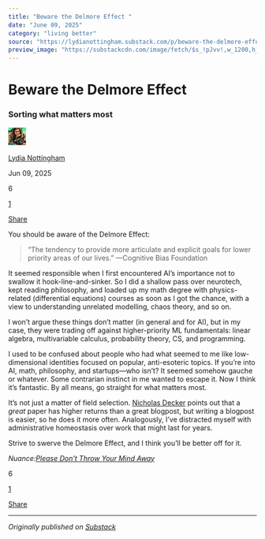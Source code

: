 ```yaml
---
title: "Beware the Delmore Effect "
date: "June 09, 2025"
category: "living better"
source: "https://lydianottingham.substack.com/p/beware-the-delmore-effect"
preview_image: "https://substackcdn.com/image/fetch/$s_!pJvv!,w_1200,h_600,c_fill,f_jpg,q_auto:good,fl_progressive:steep,g_auto/https%3A%2F%2Fsubstack-post-media.s3.amazonaws.com%2Fpublic%2Fimages%2F28232236-c200-43f1-8272-17104fa0fc00_1270x796.png"
---
```


# Beware the Delmore Effect 

### Sorting what matters most

[![Lydia Nottingham's avatar](images/beware-the-delmore-effect-_img_01.jpeg)](https://substack.com/@lydianottingham)

[Lydia Nottingham](https://substack.com/@lydianottingham)

Jun 09, 2025

6

[1](https://lydianottingham.substack.com/p/beware-the-delmore-effect/comments)

[Share](javascript:void\(0\))

You should be aware of the Delmore Effect:

> “The tendency to provide more articulate and explicit goals for lower priority areas of our lives.” —Cognitive Bias Foundation

It seemed responsible when I first encountered AI’s importance not to swallow it hook-line-and-sinker. So I did a shallow pass over neurotech, kept reading philosophy, and loaded up my math degree with physics-related (differential equations) courses as soon as I got the chance, with a view to understanding unrelated modelling, chaos theory, and so on.

I won’t argue these things don’t matter (in general and for AI), but in my case, they were trading off against higher-priority ML fundamentals: linear algebra, multivariable calculus, probability theory, CS, and programming.

I used to be confused about people who had what seemed to me like low-dimensional identities focused on popular, anti-esoteric topics. If you’re into AI, math, philosophy, and startups—who isn’t? It seemed somehow gauche or whatever. Some contrarian instinct in me wanted to escape it. Now I think it’s fantastic. By all means, go straight for what matters most.

It’s not just a matter of field selection. [Nicholas Decker](https://open.substack.com/users/12831865-nicholas-decker?utm_source=mentions) points out that a _great_ paper has higher returns than a great blogpost, but writing a blogpost is easier, so he does it more often. Analogously, I’ve distracted myself with administrative homeostasis over work that might last for years.

Strive to swerve the Delmore Effect, and I think you’ll be better off for it.

_Nuance:[Please Don’t Throw Your Mind Away](https://www.lesswrong.com/posts/RryyWNmJNnLowbhfC/please-don-t-throw-your-mind-away)_

6

[1](https://lydianottingham.substack.com/p/beware-the-delmore-effect/comments)

[Share](javascript:void\(0\))

---

*Originally published on [Substack](https://lydianottingham.substack.com/p/beware-the-delmore-effect)*